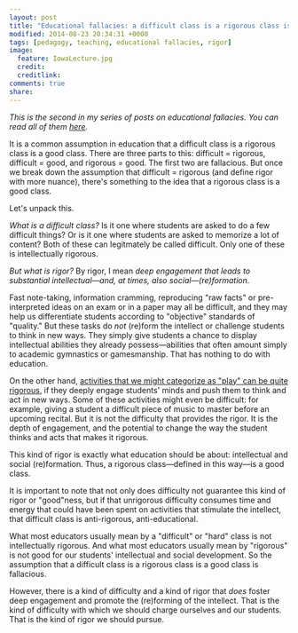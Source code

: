 ```yaml
---
layout: post
title: "Educational fallacies: a difficult class is a rigorous class is a good class"
modified: 2014-08-23 20:34:31 +0000
tags: [pedagogy, teaching, educational fallacies, rigor]
image:
  feature: IowaLecture.jpg
  credit: 
  creditlink: 
comments: true
share: 
---
```


*This is the second in my series of posts on educational fallacies. You can read all of them [here](http://kris.shaffermusic.com/tags/#educational%20fallacies).*

It is a common assumption in education that a difficult class is a rigorous class is a good class. There are three parts to this: difficult = rigorous, difficult = good, and rigorous = good. The first two are fallacious. But once we break down the assumption that difficult = rigorous (and define rigor with more nuance), there's something to the idea that a rigorous class is a good class.

Let's unpack this.

*What is a difficult class?* Is it one where students are asked to do a few difficult things? Or is it one where students are asked to memorize a lot of content? Both of these can legitmately be called difficult. Only one of these is intellectually rigorous.

*But what is rigor?* By rigor, I mean *deep engagement that leads to substantial intellectual—and, at times, also social—(re)formation*.

Fast note-taking, information cramming, reproducing "raw facts" or pre-interpreted ideas on an exam or in a paper may all be difficult, and they may help us differentiate students according to "objective" standards of "quality." But these tasks do *not* (re)form the intellect or challenge students to think in new ways. They simply give students a chance to display intellectual abilities they already possess—abilities that often amount simply to academic gymnastics or gamesmanship. That has nothing to do with education.

On the other hand, [activities that we might categorize as "play" can be quite rigorous](http://www.hybridpedagogy.com/journal/beyond-rigor/), if they deeply engage students' minds and push them to think and act in new ways. Some of these activities might even be difficult: for example, giving a student a difficult piece of music to master before an upcoming recital. But it is not the difficulty that provides the rigor. It is the depth of engagement, and the potential to change the way the student thinks and acts that makes it rigorous.

This kind of rigor is exactly what education should be about: intellectual and social (re)formation. Thus, a rigorous class—defined in this way—is a good class.

It is important to note that not only does difficulty not guarantee this kind of rigor or "good"ness, but if that unrigorous difficulty consumes time and energy that could have been spent on activities that stimulate the intellect, that difficult class is anti-rigorous, anti-educational.

What most educators usually mean by a "difficult" or "hard" class is not intellectually rigorous. And what most educators usually mean by "rigorous" is not good for our students' intellectual and social development. So the assumption that a difficult class is a rigorous class is a good class is fallacious. 

However, there is a kind of difficulty and a kind of rigor that *does* foster deep engagement and promote the (re)forming of the intellect. That is the kind of difficulty with which we should charge ourselves and our students. That is the kind of rigor we should pursue.
